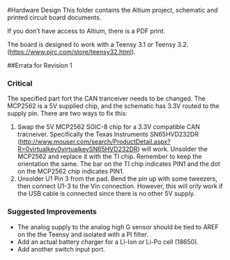 #Hardware Design
This folder contains the Altium project, schematic and printed circuit board documents.

If you don't have access to Altium, there is a PDF print.

The board is designed to work with a Teensy 3.1 or Teensy 3.2. (https://www.pjrc.com/store/teensy32.html).

##Errata for Revision 1
### Critical
The specified part fort the CAN tranceiver needs to be changed. The MCP2562 is a 5V supplied chip, and the schematic has 3.3V routed to the supply pin. There are two ways to fix this:
 1. Swap the 5V MCP2562 SOIC-8 chip for a 3.3V compatible CAN tracneiver. Specifically the  Texas Instruments SN65HVD232DR (http://www.mouser.com/search/ProductDetail.aspx?R=0virtualkey0virtualkeySN65HVD232DR) will work. Unsolder the MCP2562 and replace it with the TI chip. Remember to keep the orientation the same. The bar on the TI chip indicates PIN1 and the dot on the MCP2562 chip indicates PIN1.
 2. Unsolder U1 Pin 3 from the pad. Bend the pin up with some tweezers, then connect U1-3 to the Vin connection. However, this will only work if the USB cable is connected since there is no other 5V supply.
### Suggested Improvements

 * The analog supply to the analog high G sensor should be tied to AREF on the the Teensy and isolated with a PI filter. 
 * Add an actual battery charger for a Li-Ion or Li-Po cell (18650).
 * Add another switch input port.
